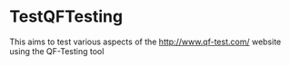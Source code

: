 # TestQFTesting
This aims to test various aspects of the http://www.qf-test.com/ website using the QF-Testing tool

